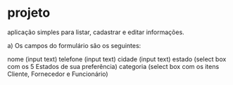 # projeto

 aplicação simples para listar, cadastrar e editar informações.

a) Os campos do formulário são os seguintes:

nome (input text)
telefone (input text)
cidade (input text)
estado (select box com os 5 Estados de sua preferência)
categoria (select box com os itens Cliente, Fornecedor e Funcionário)
